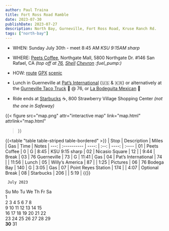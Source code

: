 ```yaml
---
author: Paul Traina
title: Fort Ross Road Ramble
date: 2023-07-30
publishDate: 2023-07-27
description: North Bay, Gurneville, Fort Ross Road, Kruse Ranch Rd.
tags: ["north-bay"]
---
```

* WHEN: Sunday July 30th - meet 8:45 AM *KSU 9:15AM sharp*

* WHERE: [Peets Coffee](https://goo.gl/maps/Nr19wF2eEhyFY9L28),
   Northgate Mall, 5800 Northgate Dr. #146 San Rafael, CA
   *(top off at [76](https://goo.gl/maps/F1zv2PQTcjTju17X6),
   [Shell](https://goo.gl/maps/7iN9H6bbP4ePVyYt9)
   [Chevron](https://goo.gl/maps/F3aGLG3vAwCmEkaK9) :fuel_pump:)*

* HOW:
  [route](map.html)
  [GPX](fort-ross.gpx)
  [scenic](https://scenicapp.space/route/ByyIxbmz)

* Lunch in Guerneville at
[Pat’s International](https://goo.gl/maps/b1wHVau5ZGLLCUjY7) (:us: & :kr:)
or alternatively at the
[Gurneville Taco Truck](https://www.guernevilletacotruck.com) :taco: @ 76, or
[La Bodeguita Mexican](https://goo.gl/maps/BrJcXxdC16p3T3iB7) :burrito:

* Ride ends at [Starbucks](https://goo.gl/maps/BrJcXxdC16p3T3iB7) :coffee:,
800 Strawberry Village Shopping Center *(not the one in Safeway)*

{{< figure src="map.png" attr="interactive map"
    link="map.html" attrlink="map.html"
>}}

{{<table "table table-striped table-bordered" >}}
| Stop | Description          | Miles | Gas  | Time  | Notes
| ---: | :----------          | ----: | :--: | ----: | :----
|   01 | Peets Coffee         | 0     | G    |  8:45 | KSU 9:15 sharp
|   02 | Nicasio Square       | 12    |      |  9:44 | Break
|   03 | 76 Guerneville       | 73    | G    | 11:41 | Gas
|   04 | Pat’s International  | 74    |      | 11:56 | Lunch
|   05 | Willy’s America      | 87    |      |  1:25 | Pictures
|   06 | 76 Bodega Bay        | 140   | G    |  3:05 | Gas
|   07 | Point Reyes Station  | 174   |      |  4:07 | Optional Break
|   08 | Starbucks            | 206   |      |  5:19 |
{{</table>}}

     July 2023        
Su Mo Tu We Th Fr Sa  
                   1  
 2  3  4  5  6  7  8  
 9 10 11 12 13 14 15  
16 17 18 19 20 21 22  
23 24 25 26 27 28 29  
**30** 31                 
